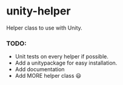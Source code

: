 # unity-helper
Helper class to use with Unity.

### TODO:
* Unit tests on every helper if possible.
* Add a unitypackage for easy installation.
* Add documentation
* Add MORE helper class 😃
